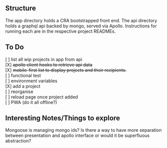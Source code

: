 ## Structure

The app directory holds a CRA bootstrapped front end. The api directory holds a graphql api backed by mongo, served via Apollo. Instructions for running each are in the respective project READMEs.

## To Do
[ ] list all wip projects in app from api  
    [X] ~~apollo client hooks to retrieve api data~~  
    [X] ~~mobile-first list to display projects and their recipients.~~  
    [ ] functional test  
    [ ] environment variables  
[X] add a project  
    [ ] reorganise  
[ ] reload page once project added  
[ ] PWA (do it all offline?)

## Interesting Notes/Things to explore
Mongoose is managing mongo ids?
Is there a way to have more separation between presentation and apollo interface or would it be superfluous abstraction?